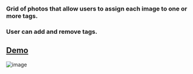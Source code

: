 
### Grid of photos that allow users to assign each image to one or more tags.
### User can add and remove tags.

## [Demo](https://yossyoss.github.io/photos-tagging)

![image](https://user-images.githubusercontent.com/26233555/178739090-ff2afacf-74ac-4675-9004-107cd63633dc.png)

